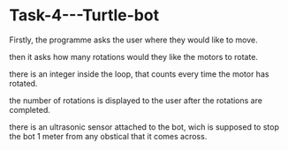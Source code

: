 # Task-4---Turtle-bot

Firstly, the programme asks the user where they would like to move.

then it asks how many rotations would they like the motors to rotate.

there is an integer inside the loop, that counts every time the motor has rotated.

the number of rotations is displayed to the user after the rotations are completed.

there is an ultrasonic sensor attached to the bot, wich is supposed to stop the bot 1 meter from any obstical that it comes across.
